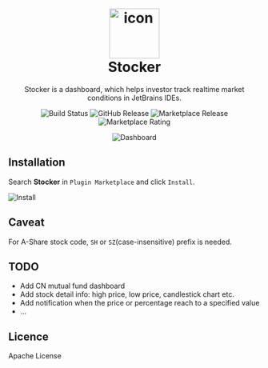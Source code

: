 <h1 align="center">
<img src="https://i.imgur.com/3Xwh4D9.png" width="100" alt="icon"><br>
Stocker
</h1>

<p align="center">
Stocker is a dashboard, which helps investor track realtime market conditions in JetBrains IDEs.
</p>
<p align="center">
<img src="https://dev.azure.com/mvriddle/Stocker/_apis/build/status/WhiteVermouth.intellij-investor-dashboard?branchName=master" alt="Build Status" />
<img src="https://img.shields.io/github/v/release/WhiteVermouth/intellij-investor-dashboard" alt="GitHub Release" />
<img src="https://img.shields.io/jetbrains/plugin/v/com.vermouthx.intellij-investor-dashboard" alt="Marketplace Release" />
<img src="https://img.shields.io/jetbrains/plugin/r/stars/com.vermouthx.intellij-investor-dashboard" alt="Marketplace Rating" />
</p>
<p align="center">
<img src="https://i.imgur.com/mdX1Sk8.png" alt="Dashboard"/>
</p>

## Installation

Search **Stocker** in `Plugin Marketplace` and click `Install`.

![Install](https://i.imgur.com/g3AODxd.png)

## Caveat

For A-Share stock code, `SH` or `SZ`(case-insensitive) prefix is needed.

## TODO

- Add CN mutual fund dashboard
- Add stock detail info: high price, low price, candlestick chart etc.
- Add notification when the price or percentage reach to a specified value
- ...

## Licence

Apache License
